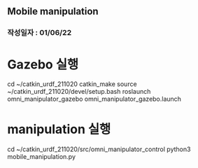 ## Mobile manipulation
### 작성일자 : 01/06/22

# Gazebo 실행
cd ~/catkin_urdf_211020
catkin_make
source ~/catkin_urdf_211020/devel/setup.bash
roslaunch omni_manipulator_gazebo omni_manipulator_gazebo.launch

# manipulation 실행
cd ~/catkin_urdf_211020/src/omni_manipulator_control
python3 mobile_manipulation.py